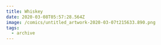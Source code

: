```yaml
---
title: Whiskey
date: 2020-03-08T05:57:28.564Z
image: /comics/untitled_artwork-2020-03-07t215633.890.png
tags:
  - archive
---
```



